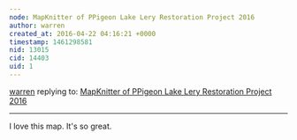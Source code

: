 ```yaml
---
node: MapKnitter of PPigeon Lake Lery Restoration Project 2016
author: warren
created_at: 2016-04-22 04:16:21 +0000
timestamp: 1461298581
nid: 13015
cid: 14403
uid: 1
---
```




[warren](../profile/warren) replying to: [MapKnitter of PPigeon Lake Lery Restoration Project 2016](../notes/eustatic/04-22-2016/mapknitter-of-ppigeon-lake-lery-restoration-project-2016)

----
I love this map. It's so great. 